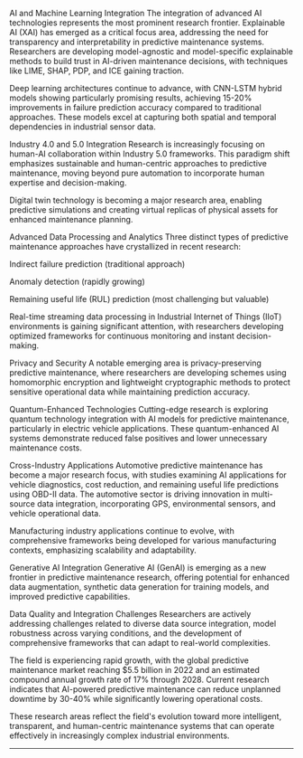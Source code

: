 AI and Machine Learning Integration
The integration of advanced AI technologies represents the most prominent research frontier. Explainable AI (XAI) has emerged as a critical focus area, addressing the need for transparency and interpretability in predictive maintenance systems. Researchers are developing model-agnostic and model-specific explainable methods to build trust in AI-driven maintenance decisions, with techniques like LIME, SHAP, PDP, and ICE gaining traction.

Deep learning architectures continue to advance, with CNN-LSTM hybrid models showing particularly promising results, achieving 15-20% improvements in failure prediction accuracy compared to traditional approaches. These models excel at capturing both spatial and temporal dependencies in industrial sensor data.

Industry 4.0 and 5.0 Integration
Research is increasingly focusing on human-AI collaboration within Industry 5.0 frameworks. This paradigm shift emphasizes sustainable and human-centric approaches to predictive maintenance, moving beyond pure automation to incorporate human expertise and decision-making.

Digital twin technology is becoming a major research area, enabling predictive simulations and creating virtual replicas of physical assets for enhanced maintenance planning.

Advanced Data Processing and Analytics
Three distinct types of predictive maintenance approaches have crystallized in recent research:

Indirect failure prediction (traditional approach)

Anomaly detection (rapidly growing)

Remaining useful life (RUL) prediction (most challenging but valuable)

Real-time streaming data processing in Industrial Internet of Things (IIoT) environments is gaining significant attention, with researchers developing optimized frameworks for continuous monitoring and instant decision-making.

Privacy and Security
A notable emerging area is privacy-preserving predictive maintenance, where researchers are developing schemes using homomorphic encryption and lightweight cryptographic methods to protect sensitive operational data while maintaining prediction accuracy.

Quantum-Enhanced Technologies
Cutting-edge research is exploring quantum technology integration with AI models for predictive maintenance, particularly in electric vehicle applications. These quantum-enhanced AI systems demonstrate reduced false positives and lower unnecessary maintenance costs.

Cross-Industry Applications
Automotive predictive maintenance has become a major research focus, with studies examining AI applications for vehicle diagnostics, cost reduction, and remaining useful life predictions using OBD-II data. The automotive sector is driving innovation in multi-source data integration, incorporating GPS, environmental sensors, and vehicle operational data.

Manufacturing industry applications continue to evolve, with comprehensive frameworks being developed for various manufacturing contexts, emphasizing scalability and adaptability.

Generative AI Integration
Generative AI (GenAI) is emerging as a new frontier in predictive maintenance research, offering potential for enhanced data augmentation, synthetic data generation for training models, and improved predictive capabilities.

Data Quality and Integration Challenges
Researchers are actively addressing challenges related to diverse data source integration, model robustness across varying conditions, and the development of comprehensive frameworks that can adapt to real-world complexities.

The field is experiencing rapid growth, with the global predictive maintenance market reaching $5.5 billion in 2022 and an estimated compound annual growth rate of 17% through 2028. Current research indicates that AI-powered predictive maintenance can reduce unplanned downtime by 30-40% while significantly lowering operational costs.

These research areas reflect the field's evolution toward more intelligent, transparent, and human-centric maintenance systems that can operate effectively in increasingly complex industrial environments.

-------------------------------------------------------------------------
